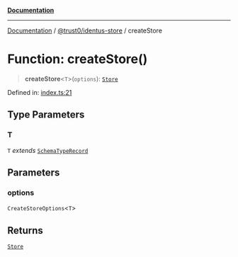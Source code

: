 [**Documentation**](../../../README.md)

***

[Documentation](../../../README.md) / [@trust0/identus-store](../README.md) / createStore

# Function: createStore()

> **createStore**\<`T`\>(`options`): [`Store`](https://github.com/hyperledger-identus/sdk-ts/blob/main/docs/sdk/modules.md)

Defined in: [index.ts:21](https://github.com/trust0-project/identus/blob/420057f3cc05b15bb97280a752f7f8a0a6d9a55c/packages/identus-store/src/index.ts#L21)

## Type Parameters

### T

`T` *extends* [`SchemaTypeRecord`](https://github.com/trust0-project/RIDB/blob/main/docs/%40trust0/ridb-core/type-aliases/SchemaTypeRecord.md)

## Parameters

### options

`CreateStoreOptions`\<`T`\>

## Returns

[`Store`](https://github.com/hyperledger-identus/sdk-ts/blob/main/docs/sdk/modules.md)
